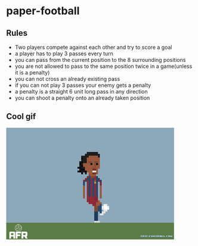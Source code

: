 # paper-football
## Rules
* Two players compete against each other and try to score a goal
* a player has to play 3 passes every turn
* you can pass from the current position to the 8 surrounding positions
* you are not allowed to pass to the same position twice in a game(unless it is a penalty)
* you can not cross an already existing pass
* if you can not play 3 passes your enemy gets a penalty
* a penalty is a straight 6 unit long pass in any direction
* you can shoot a penalty onto an already taken position
## Cool gif
![ronaldinho juggeling a ball](https://github.com/EIonTusk/paper-football/blob/main/media/ronaldinho.gif)
